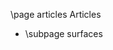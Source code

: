 \page articles Articles

<!-- List all articles here so that they will be grouped under the "Articles" header -->

- \subpage surfaces
